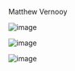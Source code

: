 Matthew Vernooy

![image](https://github.com/mvernooy3687/ECE444-F2023-Assignment1/assets/71790275/7c342394-47f8-4e31-a617-afa38e902caa)

![image](https://github.com/mvernooy3687/ECE444-F2023-Assignment1/assets/71790275/def4c8ad-389e-41b1-9d16-3c8ae25244b4)

![image](https://github.com/mvernooy3687/ECE444-F2023-Assignment1/assets/71790275/31691b0d-12b0-4960-864c-188d1eea6bb2)
